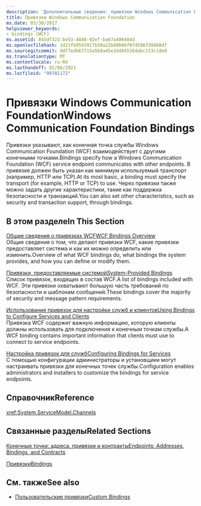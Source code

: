 ```yaml
---
description: 'Дополнительные сведения: привязки Windows Communication Foundation'
title: Привязки Windows Communication Foundation
ms.date: 03/30/2017
helpviewer_keywords:
- bindings [WCF]
ms.assetid: 845df323-be53-4848-92ef-ba67a406484d
ms.openlocfilehash: 1d21fb9593917b50a22bd0b0bf0f4506fd99b8df
ms.sourcegitcommit: ddf7edb67715a5b9a45e3dd44536dabc153c1de0
ms.translationtype: MT
ms.contentlocale: ru-RU
ms.lasthandoff: 02/06/2021
ms.locfileid: "99781172"
---
```

# <a name="windows-communication-foundation-bindings"></a><span data-ttu-id="06ecd-103">Привязки Windows Communication Foundation</span><span class="sxs-lookup"><span data-stu-id="06ecd-103">Windows Communication Foundation Bindings</span></span>

<span data-ttu-id="06ecd-104">Привязки указывают, как конечная точка службы Windows Communication Foundation (WCF) взаимодействует с другими конечными точками.</span><span class="sxs-lookup"><span data-stu-id="06ecd-104">Bindings specify how a Windows Communication Foundation (WCF) service endpoint communicates with other endpoints.</span></span> <span data-ttu-id="06ecd-105">В привязке должен быть указан как минимум используемый транспорт (например, HTTP или TCP).</span><span class="sxs-lookup"><span data-stu-id="06ecd-105">At its most basic, a binding must specify the transport (for example, HTTP or TCP) to use.</span></span> <span data-ttu-id="06ecd-106">Через привязки также можно задать другие характеристики, такие как поддержка безопасности и транзакций.</span><span class="sxs-lookup"><span data-stu-id="06ecd-106">You can also set other characteristics, such as security and transaction support, through bindings.</span></span>  
  
## <a name="in-this-section"></a><span data-ttu-id="06ecd-107">В этом разделе</span><span class="sxs-lookup"><span data-stu-id="06ecd-107">In This Section</span></span>  

 [<span data-ttu-id="06ecd-108">Общие сведения о привязках WCF</span><span class="sxs-lookup"><span data-stu-id="06ecd-108">WCF Bindings Overview</span></span>](bindings-overview.md)  
 <span data-ttu-id="06ecd-109">Общие сведения о том, что делают привязки WCF, какие привязки предоставляет система и как их можно определить или изменить.</span><span class="sxs-lookup"><span data-stu-id="06ecd-109">Overview of what WCF bindings do, what bindings the system provides, and how you can define or modify them.</span></span>  
  
 [<span data-ttu-id="06ecd-110">Привязки, предоставляемые системой</span><span class="sxs-lookup"><span data-stu-id="06ecd-110">System-Provided Bindings</span></span>](system-provided-bindings.md)  
 <span data-ttu-id="06ecd-111">Список привязок, входящих в состав WCF.</span><span class="sxs-lookup"><span data-stu-id="06ecd-111">A list of bindings included with WCF.</span></span> <span data-ttu-id="06ecd-112">Эти привязки охватывают большую часть требований по безопасности и шаблонам сообщений.</span><span class="sxs-lookup"><span data-stu-id="06ecd-112">These bindings cover the majority of security and message pattern requirements.</span></span>  
  
 [<span data-ttu-id="06ecd-113">Использование привязок для настройки служб и клиентов</span><span class="sxs-lookup"><span data-stu-id="06ecd-113">Using Bindings to Configure Services and Clients</span></span>](using-bindings-to-configure-services-and-clients.md)  
 <span data-ttu-id="06ecd-114">Привязка WCF содержит важную информацию, которую клиенты должны использовать для подключения к конечным точкам службы.</span><span class="sxs-lookup"><span data-stu-id="06ecd-114">A WCF binding contains important information that clients must use to connect to service endpoints.</span></span>  
  
 [<span data-ttu-id="06ecd-115">Настройка привязок для служб</span><span class="sxs-lookup"><span data-stu-id="06ecd-115">Configuring Bindings for Services</span></span>](configuring-bindings-for-wcf-services.md)  
 <span data-ttu-id="06ecd-116">С помощью конфигурации администраторы и установщики могут настраивать привязки для конечных точек службы.</span><span class="sxs-lookup"><span data-stu-id="06ecd-116">Configuration enables administrators and installers to customize the bindings for service endpoints.</span></span>  
  
## <a name="reference"></a><span data-ttu-id="06ecd-117">Справочник</span><span class="sxs-lookup"><span data-stu-id="06ecd-117">Reference</span></span>  

 <xref:System.ServiceModel.Channels>  
  
## <a name="related-sections"></a><span data-ttu-id="06ecd-118">Связанные разделы</span><span class="sxs-lookup"><span data-stu-id="06ecd-118">Related Sections</span></span>  

 [<span data-ttu-id="06ecd-119">Конечные точки: адреса, привязки и контракты</span><span class="sxs-lookup"><span data-stu-id="06ecd-119">Endpoints: Addresses, Bindings, and Contracts</span></span>](./feature-details/endpoints-addresses-bindings-and-contracts.md)  
  
 [<span data-ttu-id="06ecd-120">Привязки</span><span class="sxs-lookup"><span data-stu-id="06ecd-120">Bindings</span></span>](./feature-details/bindings.md)  
  
## <a name="see-also"></a><span data-ttu-id="06ecd-121">См. также</span><span class="sxs-lookup"><span data-stu-id="06ecd-121">See also</span></span>

- [<span data-ttu-id="06ecd-122">Пользовательские привязки</span><span class="sxs-lookup"><span data-stu-id="06ecd-122">Custom Bindings</span></span>](./extending/custom-bindings.md)
